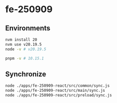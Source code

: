 # fe-250909

## Environments

```bash
nvm install 20
nvm use v20.19.5
node -v # v20.19.5

pnpm -v # 10.15.1
```

## Synchronize

```bash
node ./apps/fe-250909-react/src/common/sync.js
node ./apps/fe-250909-react/src/main/sync.js
node ./apps/fe-250909-react/src/preload/sync.js
```
